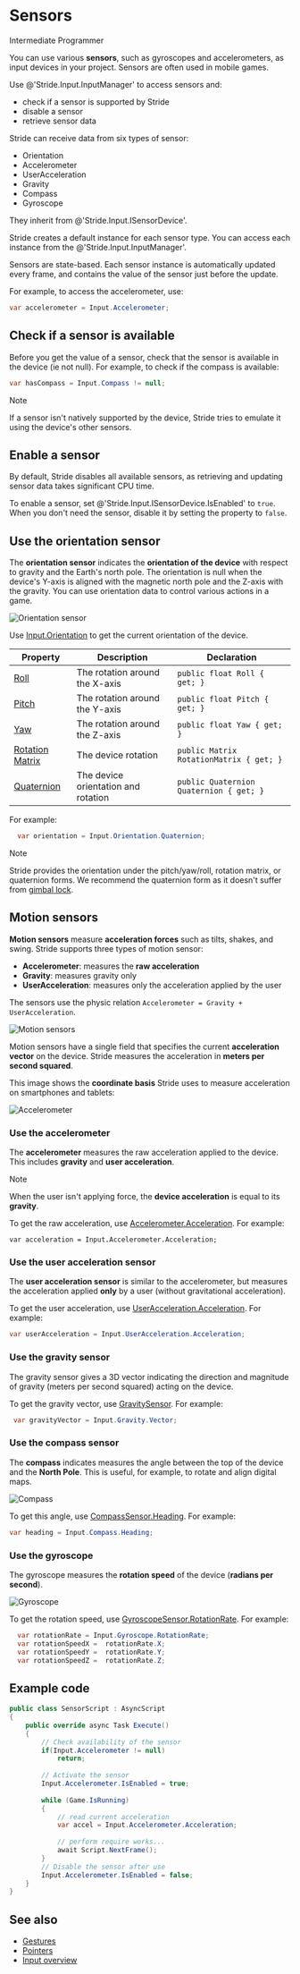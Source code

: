 # Sensors

<span class="badge text-bg-primary">Intermediate</span>
<span class="badge text-bg-success">Programmer</span>

You can use various **sensors**, such as gyroscopes and accelerometers, as input devices in your project. Sensors are often used in mobile games.

Use @'Stride.Input.InputManager' to access sensors and:

* check if a sensor is supported by Stride
* disable a sensor
* retrieve sensor data

Stride can receive data from six types of sensor:

* Orientation
* Accelerometer
* UserAcceleration
* Gravity
* Compass
* Gyroscope

They inherit from @'Stride.Input.ISensorDevice'.

Stride creates a default instance for each sensor type. You can access each instance from the @'Stride.Input.InputManager'.

Sensors are state-based. Each sensor instance is automatically updated every frame, and contains the value of the sensor just before the update.

For example, to access the accelerometer, use:

```cs
var accelerometer = Input.Accelerometer;
```

## Check if a sensor is available

Before you get the value of a sensor, check that the sensor is available in the device (ie not null). For example, to check if the compass is available:

```cs
var hasCompass = Input.Compass != null;
```

> [!Note]
> If a sensor isn't natively supported by the device, Stride tries to emulate it using the device's other sensors.

## Enable a sensor

By default, Stride disables all available sensors, as retrieving and updating sensor data takes significant CPU time.

To enable a sensor, set @'Stride.Input.ISensorDevice.IsEnabled' to `true`. When you don't need the sensor, disable it by setting the property to `false`.

## Use the orientation sensor

The **orientation sensor** indicates the **orientation of the device** with respect to gravity and the Earth's north pole. The orientation is null when the device's Y-axis is aligned with the magnetic north pole and the Z-axis with the gravity. You can use orientation data to control various actions in a game.

![Orientation sensor](media/sensor-overview-orientation-sensor.png)

Use [Input.Orientation](xref:Stride.Input.InputManager.Orientation) to get the current orientation of the device.

| Property | Description | Declaration |
|-----------------|----------------|---------------
| [Roll](xref:Stride.Input.IOrientationSensor.Roll) | The rotation around the X-axis | `public float Roll { get; }` |
| [Pitch](xref:Stride.Input.IOrientationSensor.Pitch) | The rotation around the Y-axis | `public float Pitch { get; }` |
| [Yaw](xref:Stride.Input.IOrientationSensor.Yaw) | The rotation around the Z-axis | `public float Yaw { get; }` |
| [Rotation Matrix](xref:Stride.Input.IOrientationSensor.RotationMatrix) | The device rotation | `public Matrix RotationMatrix { get; }` |
| [Quaternion](xref:Stride.Input.IOrientationSensor.Quaternion) | The device orientation and rotation | `public Quaternion Quaternion { get; }` |

For example:

```cs
  var orientation = Input.Orientation.Quaternion;
```

> [!Note]
> Stride provides the orientation under the pitch/yaw/roll, rotation matrix, or quaternion forms. We recommend the quaternion form as it doesn't suffer from [gimbal lock](https://en.wikipedia.org/wiki/Gimbal_lock).

## Motion sensors
**Motion sensors** measure **acceleration forces** such as tilts, shakes, and swing. Stride supports three types of motion sensor:

* **Accelerometer**: measures the **raw acceleration**
* **Gravity**: measures gravity only
* **UserAcceleration**: measures only the acceleration applied by the user

The sensors use the physic relation ```Accelerometer = Gravity + UserAcceleration```.

![Motion sensors](media/sensor-overview-accelerometer-acceleration-gravity.png)

Motion sensors have a single field that specifies the current **acceleration vector** on the device. Stride measures the acceleration in **meters per second squared**.

This image shows the **coordinate basis** Stride uses to measure acceleration on smartphones and tablets:

![Accelerometer](media/sensor-overview-accelerometer-sensor.png)

### Use the accelerometer

The **accelerometer** measures the raw acceleration applied to the device. This includes **gravity** and **user acceleration**.

> [!NOTE]
> When the user isn't applying force, the **device acceleration** is equal to its **gravity**.

To get the raw acceleration, use [Accelerometer.Acceleration](xref:Stride.Input.IAccelerometerSensor.Acceleration). For example:
```
var acceleration = Input.Accelerometer.Acceleration;
```

### Use the user acceleration sensor
The **user acceleration sensor** is similar to the accelerometer, but measures the acceleration applied **only** by a user (without gravitational acceleration).

To get the user acceleration, use [UserAcceleration.Acceleration](xref:Stride.Input.IUserAccelerationSensor.Acceleration). For example:

```cs
var userAcceleration = Input.UserAcceleration.Acceleration;
```

### Use the gravity sensor
The gravity sensor gives a 3D vector indicating the direction and magnitude of gravity (meters per second squared) acting on the device.

To get the gravity vector, use [GravitySensor](xref:Stride.Input.IGravitySensor). For example:

```cs
 var gravityVector = Input.Gravity.Vector;
```

### Use the compass sensor

The **compass** indicates measures the angle between the top of the device and the **North Pole**. This is useful, for example, to rotate and align digital maps.

![Compass](media/sensor-overview-compasss.png)

To get this angle, use [CompassSensor.Heading](xref:Stride.Input.ICompassSensor.Heading). For example:

```cs
var heading = Input.Compass.Heading;
```

### Use the gyroscope

The gyroscope measures the **rotation speed** of the device (**radians per second**).

![Gyroscope](media/sensor-overview-gyroscope-sensor.png)

To get the rotation speed, use [GyroscopeSensor.RotationRate](xref:Stride.Input.IGyroscopeSensor.RotationRate). For example:

```cs
  var rotationRate = Input.Gyroscope.RotationRate;
  var rotationSpeedX =  rotationRate.X;
  var rotationSpeedY =  rotationRate.Y;
  var rotationSpeedZ =  rotationRate.Z;
```

## Example code

```cs
public class SensorScript : AsyncScript
{
	public override async Task Execute()
	{
		// Check availability of the sensor
		if(Input.Accelerometer != null)
			return;
			
		// Activate the sensor
		Input.Accelerometer.IsEnabled = true;
				
		while (Game.IsRunning)
		{
			// read current acceleration
			var accel = Input.Accelerometer.Acceleration;
			
			// perform require works...
			await Script.NextFrame();
		}		
		// Disable the sensor after use
		Input.Accelerometer.IsEnabled = false;
	}
}
```

## See also
* [Gestures](gestures.md)
* [Pointers](pointers.md)
* [Input overview](index.md)